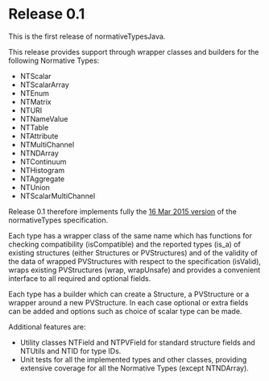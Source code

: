 Release 0.1
===========

This is the first release of normativeTypesJava.

This release provides support through wrapper classes and builders for the
following Normative Types:

*   NTScalar
*   NTScalarArray
*   NTEnum
*   NTMatrix
*   NTURI
*   NTNameValue
*   NTTable
*   NTAttribute
*   NTMultiChannel
*   NTNDArray
*   NTContinuum
*   NTHistogram
*   NTAggregate
*   NTUnion
*   NTScalarMultiChannel

Release 0.1 therefore implements fully the
[16 Mar 2015 version](http://epics-pvdata.sourceforge.net/alpha/normativeTypes/normativeTypes_20150316.html)
 of the normativeTypes specification.

Each type has a wrapper class of the same name which has functions for checking 
compatibility (isCompatible) and the reported types (is_a) of existing
structures (either Structures or PVStructures) and of the validity of the data
of wrapped PVStructures with respect to the specification (isValid), wraps
existing PVStructures (wrap, wrapUnsafe) and provides a convenient interface to
all required and optional fields.

Each type has a builder which can create a Structure, a PVStructure or a
wrapper around a new PVStructure. In each case optional or extra fields can be
added and options such as choice of scalar type can be made.

Additional features are:

* Utility classes NTField and NTPVField for standard structure fields and
  NTUtils and NTID for type IDs.
* Unit tests for all the implemented types and other classes, providing
  extensive coverage for all the Normative Types (except NTNDArray).

